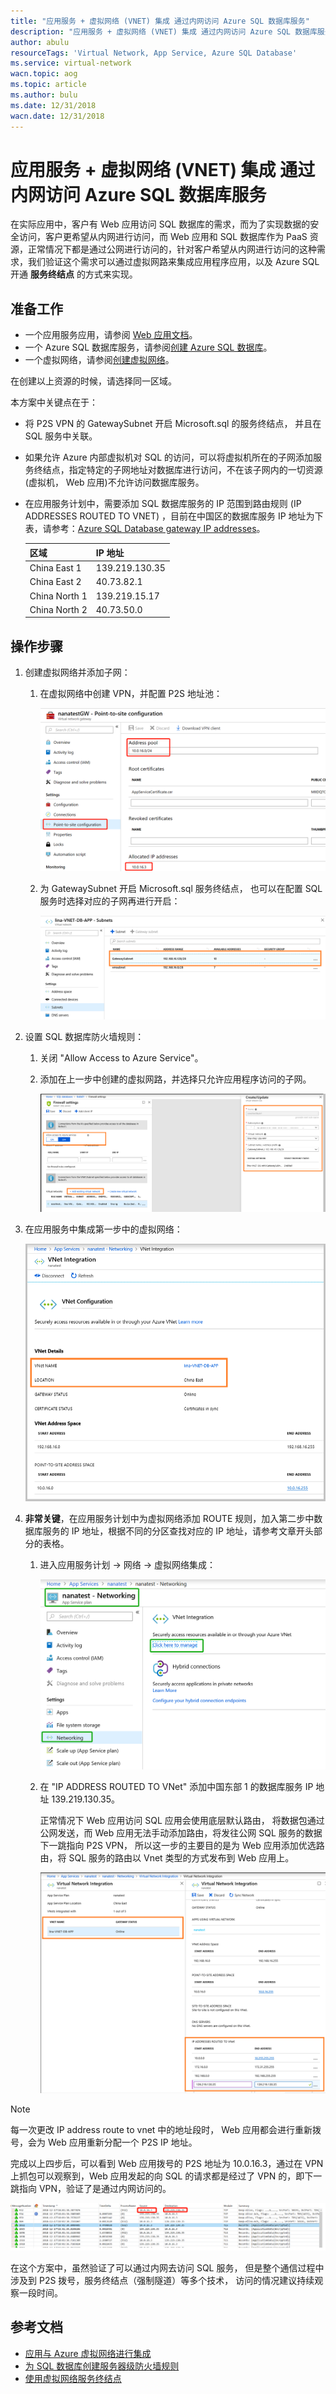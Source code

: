 ```yaml
---
title: "应用服务 + 虚拟网络 (VNET) 集成 通过内网访问 Azure SQL 数据库服务"
description: "应用服务 + 虚拟网络 (VNET) 集成 通过内网访问 Azure SQL 数据库服务"
author: abulu
resourceTags: 'Virtual Network, App Service, Azure SQL Database'
ms.service: virtual-network
wacn.topic: aog
ms.topic: article
ms.author: bulu
ms.date: 12/31/2018
wacn.date: 12/31/2018
---
```


# 应用服务 + 虚拟网络 (VNET) 集成 通过内网访问 Azure SQL 数据库服务

在实际应用中，客户有 Web 应用访问 SQL 数据库的需求，而为了实现数据的安全访问，客户更希望从内网进行访问，而 Web 应用和 SQL 数据库作为 PaaS 资源，正常情况下都是通过公网进行访问的，针对客户希望从内网进行访问的这种需求，我们验证这个需求可以通过虚拟网路来集成应用程序应用，以及 Azure SQL 开通 **服务终结点** 的方式来实现。

## 准备工作

* 一个应用服务应用，请参阅 [Web 应用文档](https://docs.azure.cn/zh-cn/app-service/)。
* 一个 Azure SQL 数据库服务，请参阅[创建 Azure SQL 数据库](https://docs.azure.cn/zh-cn/sql-database/sql-database-get-started-portal)。
* 一个虚拟网络，请参阅[创建虚拟网络](https://docs.azure.cn/zh-cn/virtual-network/quick-create-portal)。

在创建以上资源的时候，请选择同一区域。

本方案中关键点在于：

* 将 P2S VPN 的 GatewaySubnet 开启 Microsoft.sql 的服务终结点， 并且在 SQL 服务中关联。

* 如果允许 Azure 内部虚拟机对 SQL 的访问，可以将虚拟机所在的子网添加服务终结点，指定特定的子网地址对数据库进行访问，不在该子网内的一切资源(虚拟机， Web 应用)不允许访问数据库服务。

* 在应用服务计划中，需要添加 SQL 数据库服务的 IP 范围到路由规则 (IP ADDRESSES ROUTED TO VNET) ，目前在中国区的数据库服务 IP 地址为下表，请参考：[Azure SQL Database gateway IP addresses](https://docs.microsoft.com/en-us/azure/sql-database/sql-database-connectivity-architecture#azure-sql-database-gateway-ip-addresses)。

    | 区域 | IP 地址 |
    | :---- | :---- |
    | China East 1 | 139.219.130.35 |
    | China East 2 | 40.73.82.1 |
    | China North 1 | 139.219.15.17 |
    | China North 2 | 40.73.50.0 |

## 操作步骤

1. 创建虚拟网络并添加子网：

    1. 在虚拟网络中创建 VPN，并配置 P2S 地址池：

        ![01](media/aog-virtual-network-howto-integrate-app-service-to-access-sql-service-via-intranet/01.png "01")

    2. 为 GatewaySubnet 开启 Microsoft.sql 服务终结点， 也可以在配置 SQL 服务时选择对应的子网再进行开启：

        ![02](media/aog-virtual-network-howto-integrate-app-service-to-access-sql-service-via-intranet/02.png "02")

2. 设置 SQL 数据库防火墙规则：

    1. 关闭 "Allow Access to Azure Service"。

    2. 添加在上一步中创建的虚拟网路，并选择只允许应用程序访问的子网。

        ![03](media/aog-virtual-network-howto-integrate-app-service-to-access-sql-service-via-intranet/03.png "03")

3. 在应用服务中集成第一步中的虚拟网络：

    ![04](media/aog-virtual-network-howto-integrate-app-service-to-access-sql-service-via-intranet/04.png "04")

4. **非常关键**，在应用服务计划中为虚拟网络添加 ROUTE 规则，加入第二步中数据库服务的 IP 地址，根据不同的分区查找对应的 IP 地址，请参考文章开头部分的表格。

    1. 进入应用服务计划 -> 网络 -> 虚拟网络集成：

        ![05](media/aog-virtual-network-howto-integrate-app-service-to-access-sql-service-via-intranet/05.png "05")

    2. 在 "IP ADDRESS ROUTED TO VNet" 添加中国东部 1 的数据库服务 IP 地址 139.219.130.35。

        正常情况下 Web 应用访问 SQL 应用会使用底层默认路由， 将数据包通过公网发送，而 Web 应用无法手动添加路由，将发往公网 SQL 服务的数据下一跳指向 P2S VPN， 所以这一步的主要目的是为 Web 应用添加优选路由，将 SQL 服务的路由以 Vnet 类型的方式发布到 Web 应用上。

        ![06](media/aog-virtual-network-howto-integrate-app-service-to-access-sql-service-via-intranet/06.png "06")

> [!NOTE]
>每一次更改 IP address route to vnet 中的地址段时， Web 应用都会进行重新拨号，会为 Web 应用重新分配一个 P2S IP 地址。

完成以上四步后，可以看到 Web 应用拨号的 P2S 地址为 10.0.16.3，通过在 VPN 上抓包可以观察到，Web 应用发起的向 SQL 的请求都是经过了 VPN 的，即下一跳指向 VPN，验证了是通过内网访问的。

![07](media/aog-virtual-network-howto-integrate-app-service-to-access-sql-service-via-intranet/07.png "07")

在这个方案中，虽然验证了可以通过内网去访问 SQL 服务， 但是整个通信过程中涉及到 P2S 拨号，服务终结点（强制隧道）等多个技术， 访问的情况建议持续观察一段时间。

## 参考文档

* [应用与 Azure 虚拟网络进行集成](https://docs.azure.cn/zh-cn/app-service/web-sites-integrate-with-vnet)
* [为 SQL 数据库创建服务器级防火墙规则](https://docs.azure.cn/zh-cn/sql-database/sql-database-get-started-portal-firewall)
* [使用虚拟网络服务终结点](https://docs.microsoft.com/zh-cn/azure/sql-database/sql-database-vnet-service-endpoint-rule-overview#azure-portal-steps)
